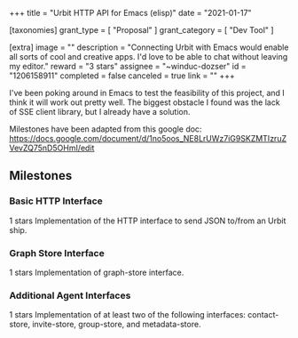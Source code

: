 +++
title = "Urbit HTTP API for Emacs (elisp)"
date = "2021-01-17"

[taxonomies]
grant_type = [ "Proposal" ]
grant_category = [ "Dev Tool" ]

[extra]
image = ""
description = "Connecting Urbit with Emacs would enable all sorts of cool and creative apps. I'd love to be able to chat without leaving my editor."
reward = "3 stars"
assignee = "~winduc-dozser"
id = "1206158911"
completed = false
canceled = true
link = ""
+++

I've been poking around in Emacs to test the feasibility of this project, and I think it will work out pretty well. The biggest obstacle I found was the lack of SSE client library, but I already have a solution.

Milestones have been adapted from this google doc: https://docs.google.com/document/d/1no5oos_NE8LrUWz7iG9SKZMTIzruZVevZQ75nD5OHmI/edit

## Milestones

### Basic HTTP Interface

1 stars
Implementation of the HTTP interface to send JSON to/from an Urbit ship.

### Graph Store Interface

1 stars
Implementation of graph-store interface.

### Additional Agent Interfaces

1 stars
Implementation of at least two of the following interfaces: contact-store, invite-store, group-store, and metadata-store.
